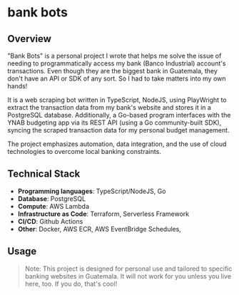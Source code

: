 # bank bots

## Overview

"Bank Bots" is a personal project I wrote that helps me solve the issue of needing to programmatically access my bank (Banco Industrial) account's transactions. Even though they are the biggest bank in Guatemala, they don't have an API or SDK of any sort. So I had to take matters into my own hands!

It is a web scraping bot written in TypeScript, NodeJS, using PlayWright to extract the transaction data from my bank's website and stores it in a PostgreSQL database. Additionally, a Go-based program interfaces with the YNAB budgeting app via its REST API (using a Go community-built SDK), syncing the scraped transaction data for my personal budget management.

The project emphasizes automation, data integration, and the use of cloud technologies to overcome local banking constraints.

## Technical Stack

- **Programming languages**: TypeScript/NodeJS, Go
- **Database**: PostgreSQL
- **Compute**: AWS Lambda
- **Infrastructure as Code**: Terraform, Serverless Framework
- **CI/CD**: Github Actions
- **Other**: Docker, AWS ECR, AWS EventBridge Schedules, 

## Usage

> Note: This project is designed for personal use and tailored to specific banking websites in Guatemala. It will not work for you unless you live here, too. If you do, that's cool!
